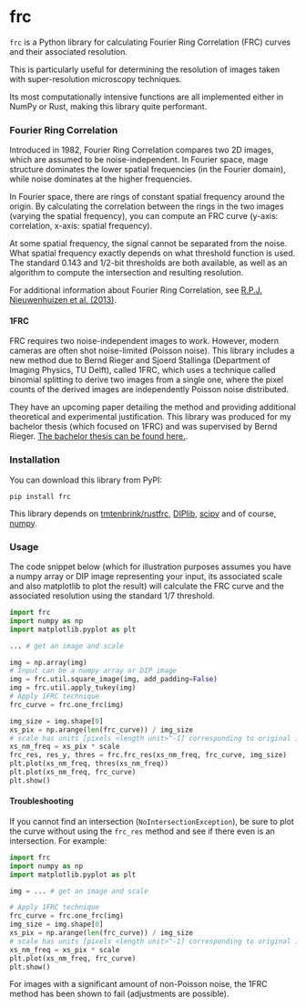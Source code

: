 # frc

`frc` is a Python library for calculating Fourier Ring Correlation (FRC) curves and their associated resolution.

This is particularly useful for determining the resolution of images taken with super-resolution microscopy techniques.

Its most computationally intensive functions are all implemented either in NumPy or Rust, making this library quite performant.

### Fourier Ring Correlation

Introduced in 1982, Fourier Ring Correlation compares two 2D images, which are assumed to be noise-independent. In Fourier space, mage structure dominates the lower spatial frequencies (in the Fourier domain), while noise dominates at the higher frequencies.

In Fourier space, there are rings of constant spatial frequency around the origin. By calculating the correlation between the rings in the two images (varying the spatial frequency), you can compute an FRC curve (y-axis: correlation, x-axis: spatial frequency).

At some spatial frequency, the signal cannot be separated from the noise. What spatial frequency exactly depends on what threshold function is used. The standard 0.143 and 1/2-bit thresholds are both available, as well as an algorithm to compute the intersection and resulting resolution.

For additional information about Fourier Ring Correlation, see [R.P.J. Nieuwenhuizen et al. (2013)](https://doi.org/10.1038/nmeth.2448).

#### 1FRC

FRC requires two noise-independent images to work. However, modern cameras are often shot noise-limited (Poisson noise). This library includes a new method due to Bernd Rieger and Sjoerd Stallinga (Department of Imaging Physics, TU Delft), called 1FRC, which uses a technique called binomial splitting to derive two images from a single one, where the pixel counts of the derived images are independently Poisson noise distributed.

They have an upcoming paper detailing the method and providing additional theoretical and experimental justification. This library was produced for my bachelor thesis (which focused on 1FRC) and was supervised by Bernd Rieger. [The bachelor thesis can be found here.](http://resolver.tudelft.nl/uuid:abdc31f6-6ecd-4c1b-a0c4-53711829467a).

### Installation

You can download this library from PyPI:

```shell
pip install frc
```

This library depends on [tmtenbrink/rustfrc](https://www.github.com/tmtenbrink/rustfrc), [DIPlib](https://github.com/DIPlib/diplib), [scipy](https://scipy.org/) and of course, [numpy](https://numpy.org/).

### Usage

The code snippet below (which for illustration purposes assumes you have a numpy array or DIP image representing your input, its associated scale and also matplotlib to plot the result) will calculate the FRC curve and the associated resolution using the standard 1/7 threshold.

```python
import frc
import numpy as np
import matplotlib.pyplot as plt

... # get an image and scale

img = np.array(img)
# Input can be a numpy array or DIP image
img = frc.util.square_image(img, add_padding=False)
img = frc.util.apply_tukey(img)
# Apply 1FRC technique
frc_curve = frc.one_frc(img)

img_size = img.shape[0]
xs_pix = np.arange(len(frc_curve)) / img_size
# scale has units [pixels <length unit>^-1] corresponding to original image
xs_nm_freq = xs_pix * scale
frc_res, res_y, thres = frc.frc_res(xs_nm_freq, frc_curve, img_size)
plt.plot(xs_nm_freq, thres(xs_nm_freq))
plt.plot(xs_nm_freq, frc_curve)
plt.show()
```

#### Troubleshooting

If you cannot find an intersection (`NoIntersectionException`), be sure to plot the curve without using the `frc_res` method and see if there even is an intersection. For example:

```python
import frc
import numpy as np
import matplotlib.pyplot as plt

img = ... # get an image and scale

# Apply 1FRC technique
frc_curve = frc.one_frc(img)
img_size = img.shape[0]
xs_pix = np.arange(len(frc_curve)) / img_size
# scale has units [pixels <length unit>^-1] corresponding to original image
xs_nm_freq = xs_pix * scale
plt.plot(xs_nm_freq, frc_curve)
plt.show()
```

For images with a significant amount of non-Poisson noise, the 1FRC method has been shown to fail (adjustments are possible).